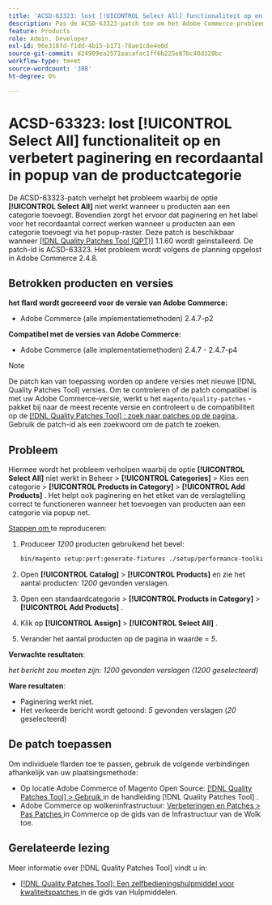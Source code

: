 ```yaml
---
title: 'ACSD-63323: lost [!UICONTROL Select All] functionaliteit op en verbetert paginering en recordaantal in popup van de productcategorie'
description: Pas de ACSD-63323-patch toe om het Adobe Commerce-probleem op te lossen, waarbij de optie [!UICONTROL Select All] niet werkt wanneer u producten aan een categorie toevoegt. Bovendien zorgt het ervoor dat paginering en het label voor het recordaantal correct werken wanneer u producten aan een categorie toevoegt via het popup-raster.
feature: Products
role: Admin, Developer
exl-id: 96e318fd-f1dd-4b15-b171-78ae1c8e4e0d
source-git-commit: d24909ea2571eacafac1ff6b225e87bc40d320bc
workflow-type: tm+mt
source-wordcount: '388'
ht-degree: 0%

---
```


# ACSD-63323: lost [!UICONTROL Select All] functionaliteit op en verbetert paginering en recordaantal in popup van de productcategorie

De ACSD-63323-patch verhelpt het probleem waarbij de optie **[!UICONTROL Select All]** niet werkt wanneer u producten aan een categorie toevoegt. Bovendien zorgt het ervoor dat paginering en het label voor het recordaantal correct werken wanneer u producten aan een categorie toevoegt via het popup-raster. Deze patch is beschikbaar wanneer [[!DNL Quality Patches Tool (QPT)]](/help/tools/quality-patches-tool/quality-patches-tool-to-self-serve-quality-patches.md) 1.1.60 wordt geïnstalleerd. De patch-id is ACSD-63323. Het probleem wordt volgens de planning opgelost in Adobe Commerce 2.4.8.

## Betrokken producten en versies

**het flard wordt gecreeerd voor de versie van Adobe Commerce:**
* Adobe Commerce (alle implementatiemethoden) 2.4.7-p2

**Compatibel met de versies van Adobe Commerce:**
* Adobe Commerce (alle implementatiemethoden) 2.4.7 - 2.4.7-p4

>[!NOTE]
>
>De patch kan van toepassing worden op andere versies met nieuwe [!DNL Quality Patches Tool] versies. Om te controleren of de patch compatibel is met uw Adobe Commerce-versie, werkt u het `magento/quality-patches` -pakket bij naar de meest recente versie en controleert u de compatibiliteit op de [[!DNL Quality Patches Tool] : zoek naar patches op de pagina ](https://experienceleague.adobe.com/tools/commerce-quality-patches/index.html) . Gebruik de patch-id als een zoekwoord om de patch te zoeken.

## Probleem

Hiermee wordt het probleem verholpen waarbij de optie **[!UICONTROL Select All]** niet werkt in Beheer > **[!UICONTROL Categories]** > Kies een categorie > **[!UICONTROL Products in Category]** > **[!UICONTROL Add Products]** . Het helpt ook paginering en het etiket van de verslagtelling correct te functioneren wanneer het toevoegen van producten aan een categorie via popup net.


<u> Stappen om </u> te reproduceren:

1. Produceer *1200* producten gebruikend het bevel:

   ```bash
   bin/magento setup:perf:generate-fixtures ./setup/performance-toolkit/profiles/ce/small.xml
   ```

1. Open **[!UICONTROL Catalog]** > **[!UICONTROL Products]** en zie het aantal producten: *1200* gevonden verslagen.
1. Open een standaardcategorie > **[!UICONTROL Products in Category]** > **[!UICONTROL Add Products]** .
1. Klik op **[!UICONTROL Assign]** > **[!UICONTROL Select All]** .
1. Verander het aantal producten op de pagina in waarde = *5*.


**Verwachte resultaten**:

*het bericht zou moeten zijn: 1200 gevonden verslagen (1200 geselecteerd)*

**Ware resultaten**:

* Paginering werkt niet.
* Het verkeerde bericht wordt getoond: *5* gevonden verslagen (*20* geselecteerd)

## De patch toepassen

Om individuele flarden toe te passen, gebruik de volgende verbindingen afhankelijk van uw plaatsingsmethode:

* Op locatie Adobe Commerce of Magento Open Source: [[!DNL Quality Patches Tool] > Gebruik ](/help/tools/quality-patches-tool/usage.md) in de handleiding [!DNL Quality Patches Tool] .
* Adobe Commerce op wolkeninfrastructuur: [ Verbeteringen en Patches > Pas Patches ](https://experienceleague.adobe.com/docs/commerce-cloud-service/user-guide/develop/upgrade/apply-patches.html) in Commerce op de gids van de Infrastructuur van de Wolk toe.


## Gerelateerde lezing

Meer informatie over [!DNL Quality Patches Tool] vindt u in:

* [[!DNL Quality Patches Tool]: Een zelfbedieningshulpmiddel voor kwaliteitspatches ](/help/tools/quality-patches-tool/quality-patches-tool-to-self-serve-quality-patches.md) in de gids van Hulpmiddelen.

